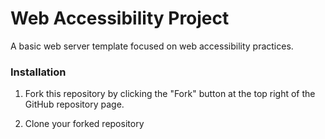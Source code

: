 # Web Accessibility Project

A basic web server template focused on web accessibility practices.

### Installation

1. Fork this repository by clicking the "Fork" button at the top right of the GitHub repository page.

2. Clone your forked repository
